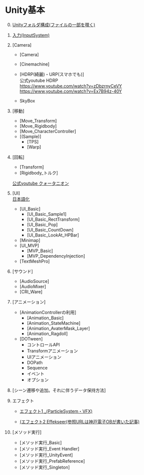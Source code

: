 # Unity基本
   0. [Unityフォルダ構成(ファイルの一部を覗く)](2_0_UnityFile/2_0.md)

   1. [入力(InputSystem)](2_1_InputSystem/2_1.md)
       
   2. [Camera]  
       + [Camera]   
       + [Cinemachine]
       + [HDRP(綺麗)・URP(スマホでも)]  
       公式youtube HDRP  
        https://www.youtube.com/watch?v=zDbzrnyCeVY  
        https://www.youtube.com/watch?v=Ex7B94z-40Y

      + SkyBox


   2. [移動]
       + [Move_Transform]
       + [Move_Rigidbody]
       + [Move_CharacterController]
       + [(Sample)]
         - [TPS]
         - [Warp]

   3. [回転]
       + [Transform]
       + [Rigidbody_トルク]
       
        <a href="https://www.youtube.com/watch?v=uKWLPU8gfIY" target="_blank">公式youtube クォータニオン</a>
       

   4. [UI]  
   <a href="https://drive.google.com/drive/folders/15JJ8UP4rO7kzz7sgngTdiiOmxcSxQ8cC" target="_blank">日本語化</a>
                
       + [UI_Basic]
         - [UI_Basic_Sample1]
         - [UI_Basic_RectTransform]
         - [UI_Basic_Pop]
         - [UI_Basic_CountDown]
         - [UI_Basic_LookAt_HPBar]
       + [Minimap]
       + [UI_MVP]
         - [MVP_Basic]
         - [MVP_DependencyInjection]
       + [TextMeshPro]

   5. [サウンド]
       + [AudioSource]
       + [AudioMixer]
       + [CRI_Ware]

   6. [アニメーション]
       + [AnimationControllerの利用]
         - [Animation_Basic]
         - [Animation_StateMachine]
         - [Animation_AvaterMask_Layer]
         - [Animation_Ragdoll]
       + [DOTween]
         - コントロールAPI
         - Transformアニメーション
         - UIアニメーション
         - DOPath
         - Sequence
         - イベント
         - オプション

   7. [シーン遷移や追加。それに伴うデータ保持方法]
   

   8. エフェクト
      - [エフェクト1 _(ParticleSystem・VFX)](https://docs.google.com/presentation/d/1PphtVMSeSR9bfht487sZR4a39j0kITpOVOkdl9Gd8Qg/edit#slide=id.g151634e80a5_0_561)
        
      - [(エフェクト2  Effekseer(参照URLは神戸電子OBが書いた記事)](https://zenn.dev/kd_gamegikenblg/articles/79359ce2808332)
       
   9. [メソッド実行]
       + [メソッド実行_Basic]
       + [メソッド実行_Event Handler]
       + [メソッド実行_UnityEvent]
       + [メソッド実行_PrefabReference]
       + [メソッド実行_Singleton]